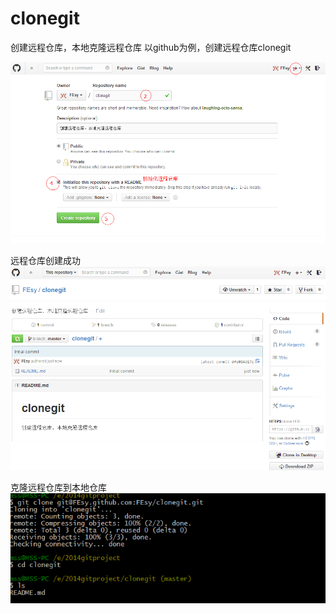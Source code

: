 clonegit
========

创建远程仓库，本地克隆远程仓库
以github为例，创建远程仓库clonegit	

![第一步](https://github.com/FEsy/clonegit/blob/master/img/step1.png)

远程仓库创建成功	
![第二步](https://github.com/FEsy/clonegit/blob/master/img/step2.png)

克隆远程仓库到本地仓库	
![第三步](https://github.com/FEsy/clonegit/blob/master/img/step3.png)